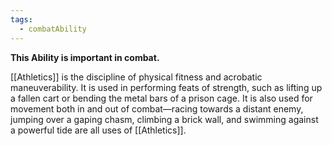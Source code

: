 ```yaml
---
tags:
  - combatAbility
---
```

**This Ability is important in combat.**

[[Athletics]] is the discipline of physical fitness and acrobatic maneuverability. It is used in performing feats of strength, such as lifting up a fallen cart or bending the metal bars of a prison cage. It is also used for movement both in and out of combat—racing towards a distant enemy, jumping over a gaping chasm, climbing a brick wall, and swimming against a powerful tide are all uses of [[Athletics]].